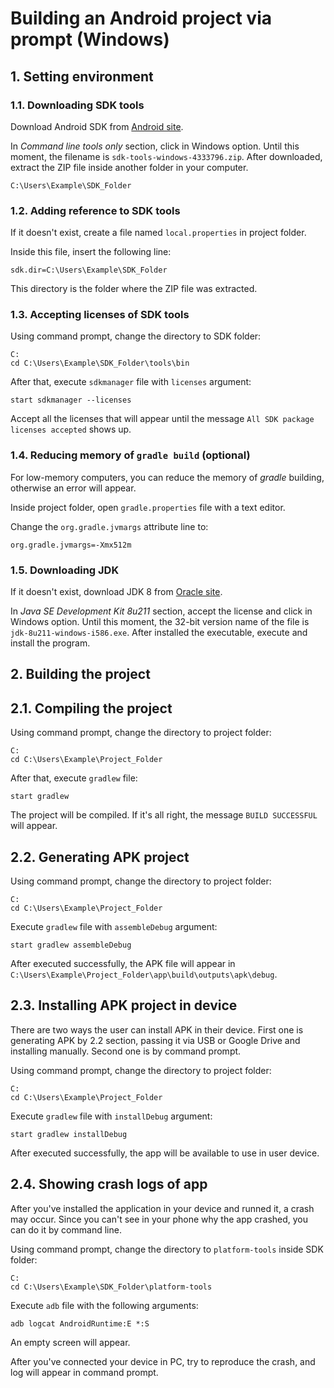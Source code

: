 # Building an Android project via prompt (Windows)

## 1. Setting environment

### 1.1. Downloading SDK tools

Download Android SDK from [Android site](https://developer.android.com/studio).

In *Command line tools only* section, click in Windows option. Until this moment, the filename is `sdk-tools-windows-4333796.zip`.
After downloaded, extract the ZIP file inside another folder in your computer.

    C:\Users\Example\SDK_Folder

### 1.2. Adding reference to SDK tools 

If it doesn't exist, create a file named `local.properties` in project folder.

Inside this file, insert the following line:

    sdk.dir=C:\Users\Example\SDK_Folder

This directory is the folder where the ZIP file was extracted.

### 1.3. Accepting licenses of SDK tools

Using command prompt, change the directory to SDK folder:

    C:
    cd C:\Users\Example\SDK_Folder\tools\bin

After that, execute `sdkmanager` file with `licenses` argument:

    start sdkmanager --licenses

Accept all the licenses that will appear until the message `All SDK package licenses accepted` shows up.    
  
### 1.4. Reducing memory of `gradle build` (optional)

For low-memory computers, you can reduce the memory of *gradle* building, otherwise an error will appear.

Inside project folder, open `gradle.properties` file with a text editor.

Change the `org.gradle.jvmargs` attribute line to:
    
    org.gradle.jvmargs=-Xmx512m
    
### 1.5. Downloading JDK

If it doesn't exist, download JDK 8 from [Oracle site](https://www.oracle.com/technetwork/pt/java/javase/downloads/jdk8-downloads-2133151.html).

In *Java SE Development Kit 8u211* section, accept the license and click in Windows option.
Until this moment, the 32-bit version name of the file is `jdk-8u211-windows-i586.exe`.
After installed the executable, execute and install the program.

## 2. Building the project

## 2.1. Compiling the project

Using command prompt, change the directory to project folder:

    C:
    cd C:\Users\Example\Project_Folder

After that, execute `gradlew` file:

    start gradlew

The project will be compiled. If it's all right, the message `BUILD SUCCESSFUL` will appear.

## 2.2. Generating APK project

Using command prompt, change the directory to project folder:

    C:
    cd C:\Users\Example\Project_Folder

Execute `gradlew` file with `assembleDebug` argument:

    start gradlew assembleDebug
    
After executed successfully, the APK file will appear in `C:\Users\Example\Project_Folder\app\build\outputs\apk\debug`.

## 2.3. Installing APK project in device

There are two ways the user can install APK in their device.
First one is generating APK by 2.2 section, passing it via USB or Google Drive and installing manually.
Second one is by command prompt.

Using command prompt, change the directory to project folder:

    C:
    cd C:\Users\Example\Project_Folder

Execute `gradlew` file with `installDebug` argument:

    start gradlew installDebug
    
After executed successfully, the app will be available to use in user device.

## 2.4. Showing crash logs of app

After you've installed the application in your device and runned it, a crash may occur.
Since you can't see in your phone why the app crashed, you can do it by command line.

Using command prompt, change the directory to `platform-tools` inside SDK folder:

    C:
    cd C:\Users\Example\SDK_Folder\platform-tools
    
Execute `adb` file with the following arguments:

    adb logcat AndroidRuntime:E *:S
    
An empty screen will appear.

After you've connected your device in PC, try to reproduce the crash, and log will appear in command prompt.
